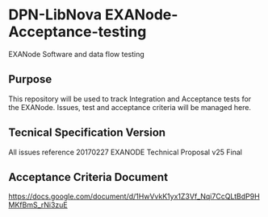 # DPN-LibNova EXANode-Acceptance-testing
EXANode Software and data flow testing

## Purpose
This repository will be used to track Integration and Acceptance tests for the EXANode. 
Issues, test and acceptance criteria will be managed here.

## Tecnical Specification Version
All issues reference 20170227 EXANODE Technical Proposal v25 Final

## Acceptance Criteria Document
https://docs.google.com/document/d/1HwVvkK1yx1Z3Vf_Nqi7CcQLtBdP9HMKfBmS_rNi3zuE

